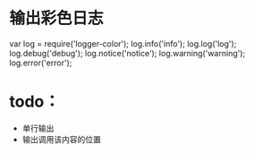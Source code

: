 
# 输出彩色日志


var log = require('logger-color');
log.info('info');
log.log('log');
log.debug('debug');
log.notice('notice');
log.warning('warning');
log.error('error');

# todo：
* 单行输出
* 输出调用该内容的位置
